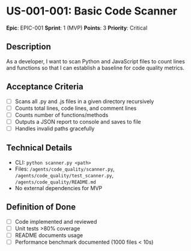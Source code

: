 # US-001-001: Basic Code Scanner

**Epic**: EPIC-001
**Sprint**: 1 (MVP)
**Points**: 3
**Priority**: Critical

## Description
As a developer, I want to scan Python and JavaScript files to count lines and functions so that I can establish a baseline for code quality metrics.

## Acceptance Criteria
- [ ] Scans all .py and .js files in a given directory recursively
- [ ] Counts total lines, code lines, and comment lines
- [ ] Counts number of functions/methods
- [ ] Outputs a JSON report to console and saves to file
- [ ] Handles invalid paths gracefully

## Technical Details
- CLI: `python scanner.py <path>`
- Files: `/agents/code_quality/scanner.py`, `/agents/code_quality/test_scanner.py`, `/agents/code_quality/README.md`
- No external dependencies for MVP

## Definition of Done
- [ ] Code implemented and reviewed
- [ ] Unit tests >80% coverage
- [ ] README documents usage
- [ ] Performance benchmark documented (1000 files < 10s)
